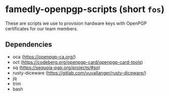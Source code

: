 # famedly-openpgp-scripts (short `fos`)

These are scripts we use to provision hardware keys with OpenPGP certificates for our team members.

## Dependencies
- oca (https://openpgp-ca.org/)
- oct (https://codeberg.org/openpgp-card/openpgp-card-tools)
- sq (https://sequoia-pgp.org/projects/#sq)
- rusty-diceware (https://gitlab.com/yuvallanger/rusty-diceware/)
- jq
- trim
- bash
